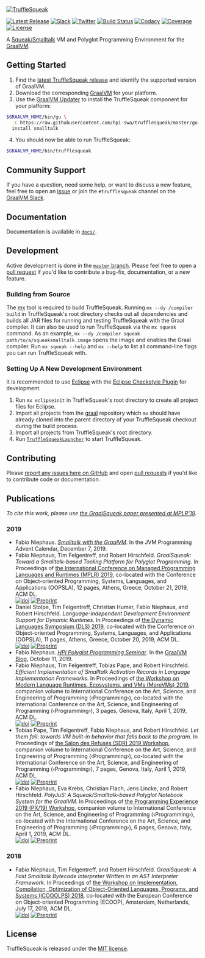 [![TruffleSqueak][ts_logo]](#)

[![Latest Release][ts_latest_badge]][ts_latest] [![Slack][graalvm_slack_badge]][graalvm_slack] [![Twitter][ts_twitter_badge]][ts_twitter] [![Build Status][ts_gh_action_badge]][ts_gh_action] [![Codacy][codacy_grade]][codacy] [![Coverage][codacy_coverage]][codacy] [![License][ts_license_badge]][ts_license]

A [Squeak/Smalltalk][squeak] VM and Polyglot Programming Environment for the [GraalVM][graalvm].


## Getting Started

1. Find the [latest TruffleSqueak release][ts_latest] and identify the
   supported version of GraalVM.
2. Download the corresponding [GraalVM][graalvm_download] for your platform.
3. Use the [GraalVM Updater][graalvm_updater] to install the TruffleSqueak
   component for your platform:

```bash
$GRAALVM_HOME/bin/gu \
  -C https://raw.githubusercontent.com/hpi-swa/trufflesqueak/master/gu-catalog.properties \
  install smalltalk
```

4. You should now be able to run TruffleSqueak:

```bash
$GRAALVM_HOME/bin/trufflesqueak
```

## Community Support

If you have a question, need some help, or want to discuss a new feature, feel
free to open an [issue][ts_issues] or join the `#trufflesqueak` channel on the
[GraalVM Slack][graalvm_slack].


## Documentation

Documentation is available in [`docs/`][ts_docs].


## Development

Active development is done in the [`master` branch][ts_master].
Please feel free to open a [pull request][pull_request] if you'd like to
contribute a bug-fix, documentation, or a new feature.


### Building from Source

The [mx] tool is required to build TruffleSqueak.
Running `mx --dy /compiler build` in TruffleSqueak's root directory checks out all dependencies
and builds all JAR files for running and testing TruffleSqueak with the Graal compiler.
It can also be used to run TruffleSqueak via the `mx squeak` command.
As an example, `mx --dy /compiler squeak path/to/a/squeaksmalltalk.image` opens
the image and enables the Graal compiler.
Run `mx squeak --help` and `mx --help` to list all command-line flags you can
run TruffleSqueak with.


### Setting Up A New Development Environment

It is recommended to use [Eclipse][eclipse_downloads] with the
[Eclipse Checkstyle Plugin][eclipse_cs] for development.

1. Run `mx eclipseinit` in TruffleSqueak's root directory to create all project
   files for Eclipse.
2. Import all projects from the [graal] repository which `mx` should have
   already cloned into the parent directory of your TruffleSqueak checkout during
   the build process.
3. Import all projects from TruffleSqueak's root directory.
4. Run [`TruffleSqueakLauncher`][ts_launcher] to start TruffleSqueak.


## Contributing

Please [report any issues here on GitHub][ts_issues] and open
[pull requests][pull_request] if you'd like to contribute code or documentation.


## Publications

*To cite this work, please use [the GraalSqueak paper presented at MPLR'19][mplr19_paper].*

### 2019
- Fabio Niephaus. [*Smalltalk with the GraalVM*][javaadvent19]. In the
  JVM Programming Advent Calendar, December 7, 2019.
- Fabio Niephaus, Tim Felgentreff, and Robert Hirschfeld. *GraalSqueak: Toward a
Smalltalk-based Tooling Platform for Polyglot Programming*. In Proceedings of
[the International Conference on Managed Programming Languages and Runtimes
(MPLR) 2019][mplr19], co-located with the Conference on Object-oriented
Programming, Systems, Languages, and Applications (OOPSLA), 12 pages, Athens,
Greece, October 21, 2019, ACM DL.  
[![doi][mplr19_doi]][mplr19_paper] [![Preprint][preprint]][mplr19_pdf]
- Daniel Stolpe, Tim Felgentreff, Christian Humer, Fabio Niephaus, and Robert
Hirschfeld. *Language-independent Development Environment Support for Dynamic
Runtimes*. In Proceedings of [the Dynamic Languages Symposium (DLS)
2019][dls19], co-located with the Conference on Object-oriented Programming,
Systems, Languages, and Applications (OOPSLA), 11 pages, Athens, Greece,
October 20, 2019, ACM DL.  
[![doi][dls19_doi]][dls19_paper] [![Preprint][preprint]][dls19_pdf]
- Fabio Niephaus. [*HPI Polyglot Programming Seminar*][pp19_post]. In the
[GraalVM Blog][graalvm_blog], October 11, 2019.
- Fabio Niephaus, Tim Felgentreff, Tobias Pape, and Robert Hirschfeld.
*Efficient Implementation of Smalltalk Activation Records in Language
Implementation Frameworks*. In Proceedings of [the Workshop on Modern Language
Runtimes, Ecosystems, and VMs (MoreVMs) 2019][morevms19], companion volume to
International Conference on the Art, Science, and Engineering of Programming
(‹Programming›), co-located with the International Conference on the Art,
Science, and Engineering of Programming (‹Programming›), 3 pages, Genova, Italy,
April 1, 2019, ACM DL.  
[![doi][morevms19_doi]][morevms19_paper] [![Preprint][preprint]][morevms19_pdf]
- Tobias Pape, Tim Felgentreff, Fabio Niephaus, and Robert Hirschfeld. *Let them
fail: towards VM built-in behavior that falls back to the program*. In
Proceedings of [the Salon des Refusés (SDR) 2019 Workshop][sdr19], companion
volume to International Conference on the Art, Science, and Engineering of
Programming (‹Programming›), co-located with the International Conference on the
Art, Science, and Engineering of Programming (‹Programming›), 7 pages, Genova,
Italy, April 1, 2019, ACM DL.  
[![doi][sdr19_doi]][sdr19_paper] [![Preprint][preprint]][sdr19_pdf]
- Fabio Niephaus, Eva Krebs, Christian Flach, Jens Lincke, and Robert Hirschfeld.
*PolyJuS: A Squeak/Smalltalk-based Polyglot Notebook System for the GraalVM*. In
Proceedings of [the Programming Experience 2019 (PX/19) Workshop][px19],
companion volume to International Conference on the Art, Science, and
Engineering of Programming (‹Programming›), co-located with the International
Conference on the Art, Science, and Engineering of Programming (‹Programming›),
6 pages, Genova, Italy, April 1, 2019, ACM DL.  
[![doi][px19_doi]][px19_paper] [![Preprint][preprint]][px19_pdf]

### 2018
- Fabio Niephaus, Tim Felgentreff, and Robert Hirschfeld. *GraalSqueak: A Fast
Smalltalk Bytecode Interpreter Written in an AST Interpreter Framework.* In
Proceedings of [the Workshop on Implementation, Compilation, Optimization of
Object-Oriented Languages, Programs, and Systems (ICOOOLPS) 2018][icooolps18],
co-located with the European Conference on Object-oriented Programming (ECOOP),
Amsterdam, Netherlands, July 17, 2018, ACM DL.  
[![doi][icooolps18_doi]][icooolps18_paper] [![Preprint][preprint]][icooolps18_pdf]


## License

TruffleSqueak is released under the [MIT license][ts_license].


[codacy]: https://app.codacy.com/gh/hpi-swa/trufflesqueak/dashboard
[codacy_coverage]: https://img.shields.io/codacy/coverage/104b3300600346789d604fd269219efe.svg
[codacy_grade]: https://img.shields.io/codacy/grade/104b3300600346789d604fd269219efe.svg
[dls19]: https://conf.researchr.org/home/dls-2019
[dls19_doi]: https://img.shields.io/badge/doi-10.1145/3359619.3359746-blue.svg
[dls19_paper]: https://doi.org/10.1145/3359619.3359746
[dls19_pdf]: https://www.hpi.uni-potsdam.de/hirschfeld/publications/media/StolpeFelgentreffHumerNiephausHirschfeld_2019_LanguageIndependentDevelopmentEnvironmentSupportForDynamicRuntimes_AcmDL.pdf
[eclipse_cs]: https://checkstyle.org/eclipse-cs/
[eclipse_downloads]: https://www.eclipse.org/downloads/
[github_releases]: https://help.github.com/en/github/administering-a-repository/about-releases
[graal]: https://github.com/oracle/graal
[graalvm]: https://www.graalvm.org/
[graalvm_blog]: https://medium.com/graalvm
[graalvm_download]: https://www.graalvm.org/downloads/
[graalvm_updater]: https://www.graalvm.org/docs/reference-manual/install-components/
[graalvm_slack]: https://www.graalvm.org/slack-invitation/
[graalvm_slack_badge]: https://img.shields.io/badge/slack-%23trufflesqueak-active
[icooolps18]: https://2018.ecoop.org/event/icooolps-2018-papers-graalsqueak-a-fast-smalltalk-bytecode-interpreter-written-in-an-ast-interpreter-framework
[icooolps18_doi]: https://img.shields.io/badge/doi-10.1145/3242947.3242948-blue.svg
[icooolps18_paper]: https://doi.org/10.1145/3242947.3242948
[icooolps18_pdf]: https://fniephaus.com/2018/icooolps18-graalsqueak.pdf
[javaadvent19]: https://www.javaadvent.com/2019/12/smalltalk-with-the-graalvm.html
[morevms19]: https://2019.programming-conference.org/track/MoreVMs-2019
[morevms19_doi]: https://img.shields.io/badge/doi-10.1145/3328433.3328440-blue.svg
[morevms19_paper]: https://doi.org/10.1145/3328433.3328440
[morevms19_pdf]: https://fniephaus.com/2019/morevms19-efficient-activation-records.pdf
[mplr19]: https://conf.researchr.org/home/mplr-2019
[mplr19_doi]: https://img.shields.io/badge/doi-10.1145/3357390.3361024-blue.svg
[mplr19_paper]: https://doi.org/10.1145/3357390.3361024
[mplr19_pdf]: https://fniephaus.com/2019/mplr19-graalsqueak.pdf
[mx]: https://github.com/graalvm/mx
[pp19_post]: https://medium.com/p/3fd06ffa59d2/
[preprint]: https://img.shields.io/badge/preprint-download-blue.svg
[pull_request]: https://help.github.com/en/github/collaborating-with-issues-and-pull-requests/creating-a-pull-request
[px19]: https://2019.programming-conference.org/track/px-2019-papers
[px19_doi]: https://img.shields.io/badge/doi-10.1145/3328433.3328434-blue.svg
[px19_paper]: https://doi.org/10.1145/3328433.3328434
[px19_pdf]: https://fniephaus.com/2019/px19-polyglot-notebooks.pdf
[sdr19]: https://2019.programming-conference.org/track/sdr-2019-papers
[sdr19_doi]: https://img.shields.io/badge/doi-10.1145/3328433.3338056-blue.svg
[sdr19_paper]: https://doi.org/10.1145/3328433.3338056
[sdr19_pdf]: https://www.hpi.uni-potsdam.de/hirschfeld/publications/media/PapeFelgentreffNiephausHirschfeld_2019_LetThemFailTowardsVmBuiltInBehaviorThatFallsBackToTheProgram_AcmDL.pdf
[squeak]: https://squeak.org
[squeak_downloads]: https://squeak.org/downloads/
[ts_docs]: https://github.com/hpi-swa/trufflesqueak/tree/master/docs
[ts_gh_action]: https://github.com/hpi-swa/trufflesqueak/actions
[ts_gh_action_badge]: https://img.shields.io/github/workflow/status/hpi-swa/trufflesqueak/CI
[ts_issues]: https://github.com/hpi-swa/trufflesqueak/issues/new
[ts_latest]: https://github.com/hpi-swa/trufflesqueak/releases/latest
[ts_latest_badge]: https://img.shields.io/github/v/release/hpi-swa/trufflesqueak
[ts_launcher]: https://github.com/hpi-swa/trufflesqueak/blob/master/src/de.hpi.swa.trufflesqueak.launcher/src/de/hpi/swa/trufflesqueak/launcher/TruffleSqueakLauncher.java
[ts_license]: https://github.com/hpi-swa/trufflesqueak/blob/master/LICENSE
[ts_license_badge]: https://img.shields.io/github/license/hpi-swa/trufflesqueak
[ts_logo]: https://user-images.githubusercontent.com/2368856/83736775-67f72280-a652-11ea-9785-35c2a688c0fc.png
[ts_master]: https://github.com/hpi-swa/trufflesqueak/tree/master
[ts_twitter]: https://twitter.com/TruffleSqueak
[ts_twitter_badge]: https://img.shields.io/badge/twitter-%40TruffleSqueak-active
